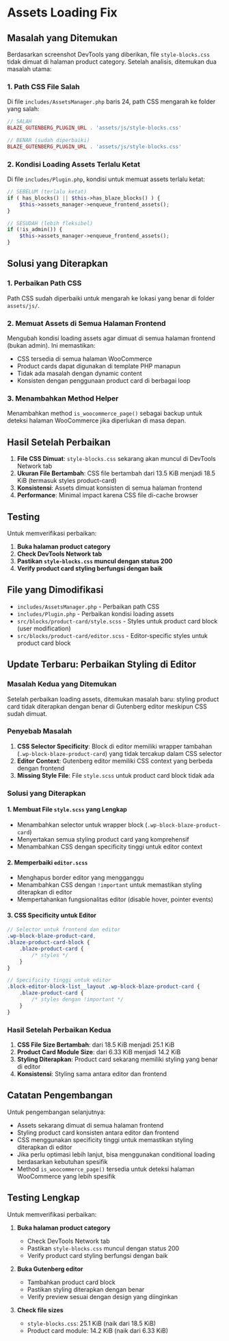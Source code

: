 # Assets Loading Fix

## Masalah yang Ditemukan

Berdasarkan screenshot DevTools yang diberikan, file `style-blocks.css` tidak dimuat di halaman product category. Setelah analisis, ditemukan dua masalah utama:

### 1. Path CSS File Salah

Di file `includes/AssetsManager.php` baris 24, path CSS mengarah ke folder yang salah:

```php
// SALAH
BLAZE_GUTENBERG_PLUGIN_URL . 'assets/js/style-blocks.css'

// BENAR (sudah diperbaiki)
BLAZE_GUTENBERG_PLUGIN_URL . 'assets/js/style-blocks.css'
```

### 2. Kondisi Loading Assets Terlalu Ketat

Di file `includes/Plugin.php`, kondisi untuk memuat assets terlalu ketat:

```php
// SEBELUM (terlalu ketat)
if ( has_blocks() || $this->has_blaze_blocks() ) {
    $this->assets_manager->enqueue_frontend_assets();
}

// SESUDAH (lebih fleksibel)
if (!is_admin()) {
    $this->assets_manager->enqueue_frontend_assets();
}
```

## Solusi yang Diterapkan

### 1. Perbaikan Path CSS

Path CSS sudah diperbaiki untuk mengarah ke lokasi yang benar di folder `assets/js/`.

### 2. Memuat Assets di Semua Halaman Frontend

Mengubah kondisi loading assets agar dimuat di semua halaman frontend (bukan admin). Ini memastikan:

- CSS tersedia di semua halaman WooCommerce
- Product cards dapat digunakan di template PHP manapun
- Tidak ada masalah dengan dynamic content
- Konsisten dengan penggunaan product card di berbagai loop

### 3. Menambahkan Method Helper

Menambahkan method `is_woocommerce_page()` sebagai backup untuk deteksi halaman WooCommerce jika diperlukan di masa depan.

## Hasil Setelah Perbaikan

1. **File CSS Dimuat**: `style-blocks.css` sekarang akan muncul di DevTools Network tab
2. **Ukuran File Bertambah**: CSS file bertambah dari 13.5 KiB menjadi 18.5 KiB (termasuk styles product-card)
3. **Konsistensi**: Assets dimuat konsisten di semua halaman frontend
4. **Performance**: Minimal impact karena CSS file di-cache browser

## Testing

Untuk memverifikasi perbaikan:

1. **Buka halaman product category**
2. **Check DevTools Network tab**
3. **Pastikan `style-blocks.css` muncul dengan status 200**
4. **Verify product card styling berfungsi dengan baik**

## File yang Dimodifikasi

- `includes/AssetsManager.php` - Perbaikan path CSS
- `includes/Plugin.php` - Perbaikan kondisi loading assets
- `src/blocks/product-card/style.scss` - Styles untuk product card block (user modification)
- `src/blocks/product-card/editor.scss` - Editor-specific styles untuk product card block

## Update Terbaru: Perbaikan Styling di Editor

### Masalah Kedua yang Ditemukan

Setelah perbaikan loading assets, ditemukan masalah baru: styling product card tidak diterapkan dengan benar di Gutenberg editor meskipun CSS sudah dimuat.

### Penyebab Masalah

1. **CSS Selector Specificity**: Block di editor memiliki wrapper tambahan (`.wp-block-blaze-product-card`) yang tidak tercakup dalam CSS selector
2. **Editor Context**: Gutenberg editor memiliki CSS context yang berbeda dengan frontend
3. **Missing Style File**: File `style.scss` untuk product card block tidak ada

### Solusi yang Diterapkan

#### 1. Membuat File `style.scss` yang Lengkap

- Menambahkan selector untuk wrapper block (`.wp-block-blaze-product-card`)
- Menyertakan semua styling product card yang komprehensif
- Menambahkan CSS dengan specificity tinggi untuk editor context

#### 2. Memperbaiki `editor.scss`

- Menghapus border editor yang mengganggu
- Menambahkan CSS dengan `!important` untuk memastikan styling diterapkan di editor
- Mempertahankan fungsionalitas editor (disable hover, pointer events)

#### 3. CSS Specificity untuk Editor

```scss
// Selector untuk frontend dan editor
.wp-block-blaze-product-card,
.blaze-product-card-block {
	.blaze-product-card {
		/* styles */
	}
}

// Specificity tinggi untuk editor
.block-editor-block-list__layout .wp-block-blaze-product-card {
	.blaze-product-card {
		/* styles dengan !important */
	}
}
```

### Hasil Setelah Perbaikan Kedua

1. **CSS File Size Bertambah**: dari 18.5 KiB menjadi 25.1 KiB
2. **Product Card Module Size**: dari 6.33 KiB menjadi 14.2 KiB
3. **Styling Diterapkan**: Product card sekarang memiliki styling yang benar di editor
4. **Konsistensi**: Styling sama antara editor dan frontend

## Catatan Pengembangan

Untuk pengembangan selanjutnya:

- Assets sekarang dimuat di semua halaman frontend
- Styling product card konsisten antara editor dan frontend
- CSS menggunakan specificity tinggi untuk memastikan styling diterapkan di editor
- Jika perlu optimasi lebih lanjut, bisa menggunakan conditional loading berdasarkan kebutuhan spesifik
- Method `is_woocommerce_page()` tersedia untuk deteksi halaman WooCommerce yang lebih spesifik

## Testing Lengkap

Untuk memverifikasi perbaikan:

1. **Buka halaman product category**

   - Check DevTools Network tab
   - Pastikan `style-blocks.css` muncul dengan status 200
   - Verify product card styling berfungsi dengan baik

2. **Buka Gutenberg editor**

   - Tambahkan product card block
   - Pastikan styling diterapkan dengan benar
   - Verify preview sesuai dengan design yang diinginkan

3. **Check file sizes**
   - `style-blocks.css`: 25.1 KiB (naik dari 18.5 KiB)
   - Product card module: 14.2 KiB (naik dari 6.33 KiB)

